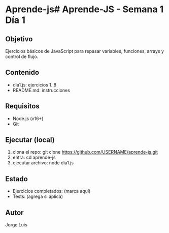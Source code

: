 # Aprende-js# Aprende-JS - Semana 1 Día 1

## Objetivo

Ejercicios básicos de JavaScript para repasar variables, funciones, arrays y control de flujo.

## Contenido

- dia1.js: ejercicios 1..8
- README.md: instrucciones

## Requisitos

- Node.js (v16+)
- Git

## Ejecutar (local)

1. clona el repo:
   git clone https://github.com/USERNAME/aprende-js.git
2. entra:
   cd aprende-js
3. ejecutar archivo:
   node dia1.js

## Estado

- Ejercicios completados: (marca aquí)
- Tests: (agrega si aplica)

## Autor

Jorge Luis
